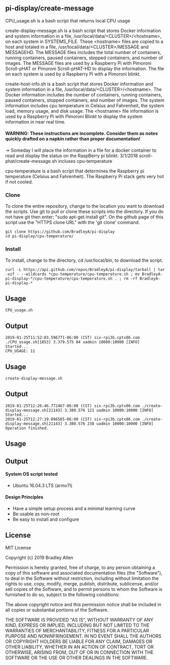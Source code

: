 ## pi-display/create-message

CPU_usage.sh is a bash script that returns local CPU usage

create-display-message.sh is a bash script that stores Docker information and system information in a file, /usr/local/data/\<CLUSTER\>/\<hostname\>, on each system in SYSTEMS_FILE.  These \<hostname\> files are copied to a host and totaled in a file,
/usr/local/data/\<CLUSTER\>/MESSAGE and MESSAGEHD.  The MESSAGE files includes the total number of containers, running containers, paused containers, stopped containers, and number of images.  The MESSAGE files are used by a Raspberry Pi with Pimoroni Scroll-pHAT or Pimoroni Scroll-pHAT-HD to display the information.  The <hostname> file on each system is used by a Raspberry Pi with a Pimoroni blinkt.
    
create-host-info.sh is a bash script that stores Docker information and system information in a file, /usr/local/data/\<CLUSTER\>/\<hostname\>.  The Docker information includes the number of containers, running containers, paused containers, stopped containers, and number of images.  The system information includes cpu temperature in Celsius and Fahrenheit, the system load, memory usage, and disk usage.  The \<hostname\> file information is used by a Raspberry Pi with Pimoroni Blinkt to display the system information in near real time.  


#### WARNING: These instructions are incomplete. Consider them as notes quickly drafted on a napkin rather than proper documentation!
-> Someday I will place the information in a file for a docker container to read and display the status on the RaspBerry pi blinkt.
3/1/2018 scroll-phat/create-message.sh incluses cpu-temperature


cpu-temperature is a bash script that determines the Raspberry pi  temperature (Celsius and Fahrenheit).  The Raspberry Pi stack gets very hot if not cooled. 

### Clone
To clone the entire repository, change to the location you want to download the scripts. Use git to pull or clone these scripts into the directory. If you do not have git then enter; "sudo apt-get install git". On the github page of this script use the "HTTPS clone URL" with the 'git clone' command.

    git clone https://github.com/BradleyA/pi-display
    cd pi-display/cpu-temperature/

### Install
To install, change to the directory, cd /usr/local/bin, to download the script.

    curl -L https://api.github.com/repos/BradleyA/pi-display/tarball | tar -xzf - --wildcards *cpu-temperature/cpu-temperature.sh ; mv BradleyA-pi-display-*/cpu-temperature/cpu-temperature.sh . ; rm -rf BradleyA-pi-display-*

## Usage

    CPU_usage.sh

## Output

    2019-01-25T11:52:03.596771-06:00 (CST) six-rpi3b.cptx86.com ./CPU_usage.sh[1853] 3.379.575 84 uadmin 10000:10000 [INFO]          Started...
    CPU_USAGE: 11

## Usage

    create-display-message.sh

## Output

    2019-01-25T12:26:46.772467-06:00 (CST) six-rpi3b.cptx86.com ./create-display-message.sh[21143] 3.380.576 121 uadmin 10000:10000 [INFO]  Started...
    2019-01-25T12:27:19.896585-06:00 (CST) six-rpi3b.cptx86.com ./create-display-message.sh[21143] 3.380.576 238 uadmin 10000:10000 [INFO]  Operation finished.

## Usage


## Output


#### System OS script tested
 * Ubuntu 16.04.3 LTS (armv7l)

#### Design Principles
 * Have a simple setup process and a minimal learning curve
 * Be usable as non-root
 * Be easy to install and configure

## License
MIT License

Copyright (c) 2019  Bradley Allen

Permission is hereby granted, free of charge, to any person obtaining a copy of this software and associated documentation files (the "Software"), to deal in the Software without restriction, including without limitation the rights to use, copy, modify, merge, publish, distribute, sublicense, and/or sell copies of the Software, and to permit persons to whom the Software is furnished to do so, subject to the following conditions:

The above copyright notice and this permission notice shall be included in all copies or substantial portions of the Software.

THE SOFTWARE IS PROVIDED "AS IS", WITHOUT WARRANTY OF ANY KIND, EXPRESS OR IMPLIED, INCLUDING BUT NOT LIMITED TO THE WARRANTIES OF MERCHANTABILITY, FITNESS FOR A PARTICULAR PURPOSE AND NONINFRINGEMENT. IN NO EVENT SHALL THE AUTHORS OR COPYRIGHT HOLDERS BE LIABLE FOR ANY CLAIM, DAMAGES OR OTHER LIABILITY, WHETHER IN AN ACTION OF CONTRACT, TORT OR OTHERWISE, ARISING FROM, OUT OF OR IN CONNECTION WITH THE SOFTWARE OR THE USE OR OTHER DEALINGS IN THE SOFTWARE.

